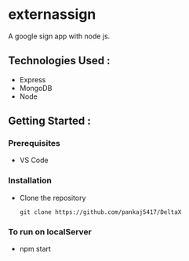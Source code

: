 # externassign

A google sign app with node js.



## Technologies Used :

* Express
* MongoDB 
* Node


## Getting Started :



### Prerequisites 
* VS Code


### Installation 
* Clone the repository
    ``` 
    git clone https://github.com/pankaj5417/DeltaX
    ```
### To run on localServer

* npm start 



